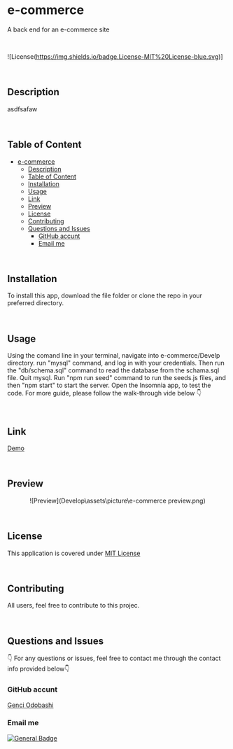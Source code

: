 # e-commerce
A back end for an e-commerce site

</br>

![License(https://img.shields.io/badge.License-MIT%20License-blue.svg)]

</br>

## Description

asdfsafaw

</br>

## Table of Content

- [e-commerce](#e-commerce)
  - [Description](#description)
  - [Table of Content](#table-of-content)
  - [Installation](#installation)
  - [Usage](#usage)
  - [Link](#link)
  - [Preview](#preview)
  - [License](#license)
  - [Contributing](#contributing)
  - [Questions and Issues](#questions-and-issues)
    - [GitHub accunt](#github-accunt)
    - [Email me](#email-me)

</br>

## Installation

To install this app, download the file folder or clone the repo in your preferred directory.

</br>

## Usage

Using the comand line in your terminal, navigate into e-commerce/Develp directory. run "mysql" command, and log in with your credentials. Then run the "db/schema.sql" command to read the database from the schama.sql file. Quit mysql. Run "npm run seed" command to run the seeds.js files, and then "npm start" to start the server. Open the Insomnia app, to test the code. For more guide, please follow the walk-through vide below 👇

</br>

## Link

[Demo](https://drive.google.com/file/d/1aXi1acg-O4-lEro3wNhiGO5XTKamCSiM/view)

</br>

## Preview

<div align = "center">


![Preview](Develop\assets\picture\e-commerce preview.png)


</div>

</br>

## License

This application is covered under [MIT License](https://choosealicense.com/licenses/mit/)

</br>

## Contributing

All users, feel free to contribute to this projec.

</br>

## Questions and Issues

👇 For any questions or issues, feel free to contact me through the contact info provided below👇

### GitHub accunt

[Genci Odobashi](https://github.com/odobashigenci)

### Email me

[![General Badge](https://img.shields.io/badge/Gmail-D14836?style=for-the-badge&logo=gmail&logoColor=white)](mailto:odobashigenci@gmail.com)



